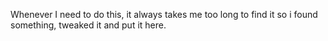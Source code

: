 Whenever I need to do this, it always takes me too long to find it so i found something, tweaked it and put it here.
